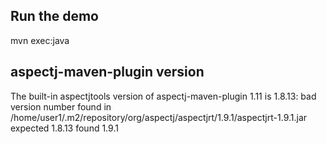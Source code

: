 ## Run the demo
mvn exec:java

## aspectj-maven-plugin version
The built-in aspectjtools version of aspectj-maven-plugin 1.11 is 1.8.13:
    bad version number found in /home/user1/.m2/repository/org/aspectj/aspectjrt/1.9.1/aspectjrt-1.9.1.jar expected 1.8.13 found 1.9.1
